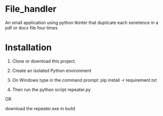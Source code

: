 # File_handler
 An small application using python tkinter that duplicate each senetence in a pdf or docx file four times

# Installation
1. Clone or download this project.

2. Create an isolated Python environment

3. On Windows type in the command prompt: pip install -r requirement.txt

4. Then run the python script repeater.py

OR

download the repeater.exe in build
